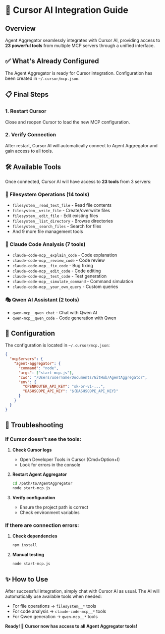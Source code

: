 # 🚀 Cursor AI Integration Guide

## Overview

Agent Aggregator seamlessly integrates with Cursor AI, providing access to **23 powerful tools** from multiple MCP servers through a unified interface.

## ✅ What's Already Configured

The Agent Aggregator is ready for Cursor integration. Configuration has been created in `~/.cursor/mcp.json`.

## 📋 Final Steps

### 1. Restart Cursor
Close and reopen Cursor to load the new MCP configuration.

### 2. Verify Connection
After restart, Cursor AI will automatically connect to Agent Aggregator and gain access to all tools.

## 🛠️ Available Tools

Once connected, Cursor AI will have access to **23 tools** from 3 servers:

### 📁 Filesystem Operations (14 tools)
- `filesystem__read_text_file` - Read file contents
- `filesystem__write_file` - Create/overwrite files
- `filesystem__edit_file` - Edit existing files
- `filesystem__list_directory` - Browse directories
- `filesystem__search_files` - Search for files
- And 9 more file management tools

### 🤖 Claude Code Analysis (7 tools)
- `claude-code-mcp__explain_code` - Code explanation
- `claude-code-mcp__review_code` - Code review
- `claude-code-mcp__fix_code` - Bug fixing
- `claude-code-mcp__edit_code` - Code editing
- `claude-code-mcp__test_code` - Test generation
- `claude-code-mcp__simulate_command` - Command simulation
- `claude-code-mcp__your_own_query` - Custom queries

### 🎭 Qwen AI Assistant (2 tools)
- `qwen-mcp__qwen_chat` - Chat with Qwen AI
- `qwen-mcp__qwen_code` - Code generation with Qwen

## 🔧 Configuration

The configuration is located in `~/.cursor/mcp.json`:

```json
{
  "mcpServers": {
    "agent-aggregator": {
      "command": "node",
      "args": ["start-mcp.js"],
      "cwd": "/Users/username/Documents/GitHub/AgentAggregator",
      "env": {
        "OPENROUTER_API_KEY": "sk-or-v1-...",
        "DASHSCOPE_API_KEY": "${DASHSCOPE_API_KEY}"
      }
    }
  }
}
```

## 🐛 Troubleshooting

### If Cursor doesn't see the tools:

1. **Check Cursor logs**
   - Open Developer Tools in Cursor (Cmd+Option+I)
   - Look for errors in the console

2. **Restart Agent Aggregator**
   ```bash
   cd /path/to/AgentAggregator
   node start-mcp.js
   ```

3. **Verify configuration**
   - Ensure the project path is correct
   - Check environment variables

### If there are connection errors:

1. **Check dependencies**
   ```bash
   npm install
   ```

2. **Manual testing**
   ```bash
   node start-mcp.js
   ```

## ✨ How to Use

After successful integration, simply chat with Cursor AI as usual. The AI will automatically use available tools when needed:

- For file operations → `filesystem__*` tools
- For code analysis → `claude-code-mcp__*` tools
- For Qwen generation → `qwen-mcp__*` tools

**Ready! 🎉 Cursor now has access to all Agent Aggregator tools!**